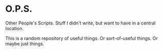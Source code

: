 # O.P.S.
Other People's Scripts.  Stuff I didn't write, but want to have in a central location.

This is a random repository of useful things.  Or sort-of-useful things.  Or maybe just things.

